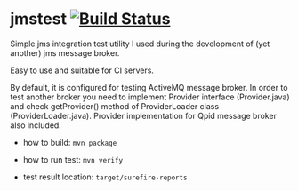 # jmstest [![Build Status](https://travis-ci.org/artkuznetsov101/jmstest.svg?branch=master)](https://travis-ci.org/artkuznetsov101/jmstest)

Simple jms integration test utility I used during the development of (yet another) jms message broker. 

Easy to use and suitable for CI servers.

By default, it is configured for testing ActiveMQ message broker. In order to test another broker you need to implement Provider interface (Provider.java) and check getProvider() method of ProviderLoader class (ProviderLoader.java). Provider implementation for Qpid message broker also included.

- how to build:
`mvn package`

- how to run test:
`mvn verify`

- test result location:
`target/surefire-reports`
